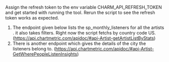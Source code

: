 Assign the refresh token to the env variable CHARM_API_REFRESH_TOKEN and get started with running the tool. 
Rerun the script to see the refresh token works as expected. 

1. The endpoint given below lists the sp_monthly_listeners for all the artists . it also takes filters. Right now the script fetchs by country code US.
   (https://api.chartmetric.com/apidoc/#api-Artist-getArtistListByStats)
2. There is another endpoint which gives the details of the city the listeners belong to.
   (https://api.chartmetric.com/apidoc/#api-Artist-GetWherePeopleListenInsights)
   
